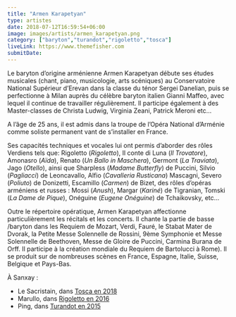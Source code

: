 ```yaml
---
title: "Armen Karapetyan"
type: artistes
date: 2018-07-12T16:59:54+06:00
image: images/artists/armen_karapetyan.png
category: ["baryton","turandot","rigoletto","tosca"]
liveLink: https://www.themefisher.com
submitDate: 
---
```


Le baryton d’origine arménienne Armen Karapetyan débute ses études musicales (chant, piano, musicologie, arts scéniques) au Conservatoire National Supérieur d’Erevan dans la classe du ténor Sergei Danelian, puis se perfectionne à Milan auprès du célèbre baryton italien Gianni Maffeo, avec lequel il continue de travailler régulièrement. Il participe également à des Master-classes de Christa Ludwig, Virginia Zeani, Patrick Meroni etc...

A l’âge de 25 ans, il est admis dans la troupe de l’Opéra National d’Arménie comme soliste permanent vant de s’installer en France.

Ses capacités techniques et vocales lui ont permis d’aborder des rôles Verdiens tels que: Rigoletto (*Rigoletto*), Il conte di Luna (*Il Trovatore*), Amonasro (*Aïda*), Renato (*Un Ballo in Maschera*), Germont (*La Traviata*), Jago (*Otello*), ainsi que Sharpless (*Madame Butterfly*) de Puccini, Silvio (*Pagliacci*) de Leoncavallo, Alfio (*Cavalleria Rusticana*) Mascagni, Severo (*Poliuto*) de Donizetti, Escamillo (*Carmen*) de Bizet, des rôles d’opéras arméniens et russes : Mossi (*Anush*), Margar (*Kariné*) de Tigranian, Tomski (*La Dame de Pique*), Onéguine (*Eugene Onéguine*) de Tchaikovsky, etc...

Outre le répertoire opératique, Armen Karapetyan affectionne particulièrement les récitals et les concerts. Il chante la partie de basse /baryton dans les Requiem de Mozart, Verdi, Fauré, le Stabat Mater de Dvorak, la Petite Messe Solennelle de Rossini, 9ème Symphonie et Messe Solennelle de Beethoven, Messe de Gloire de Puccini, Carmina Burana de Orff. Il participe à la création mondiale du Requiem de Bartolucci à Rome). Il se produit sur de nombreuses scènes en France, Espagne, Italie, Suisse, Belgique et Pays-Bas.


À Sanxay :
- Le Sacristain, dans [Tosca en 2018](/portfolio/2018_tosca/)
- Marullo, dans [Rigoletto en 2016](/portfolio/2016_rigoletto/)
- Ping, dans [Turandot en 2015](/portfolio/2015_turandot/)
